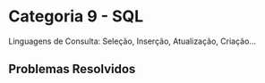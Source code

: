 # Categoria 9 - SQL
Linguagens de Consulta: Seleção, Inserção, Atualização, Criação...

## Problemas Resolvidos

